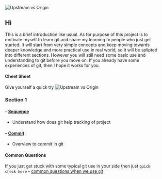 ![Upstream vs Origin](https://github.com/Seven-Bi/GitTut/blob/master/images/cov/cover.jpg)

## Hi
This is a brief introduction like usual.
As for purpose of this project is to motivate myself to learn git and share my learning to people who just get started.
It will start from very simple concepts and keep moving towards deeper knowledge and more practical use in real world, so it will be splipted into 
different sections. However you will still need some basic use and understanding to git before you move on.
If you already have some experiences of git, then I hope it works for you.


#### Cheet Sheet
Give yourself a quick try
![Upstream vs Origin](https://github.com/Seven-Bi/GitTut/blob/master/images/cheat_sheet.png)


### Section 1
#### - [Sequence](./Section_1/1_sequence.md)
- Understand how does git help tracking of project

#### - [Commit](./Section_1/2_commit.md)
- Overview to commit in git

#### Common Questions
If you just get stuck with some typical git use in your side then just ``quick check here`` - [common questions when we use git](./common_questions/note.md)